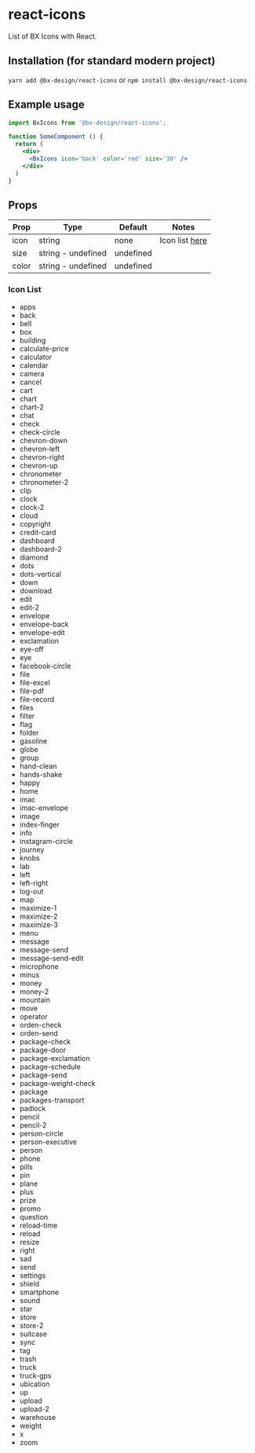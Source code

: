 # react-icons

List of BX Icons with React.

## Installation (for standard modern project)
`yarn add @bx-design/react-icons`
or
`npm install @bx-design/react-icons`

## Example usage

```jsx
import BxIcons from '@bx-design/react-icons';

function SomeComponent () {
  return (
    <div>
      <BxIcons icon='back' color='red' size='30' />
    </div>
  )
}
```

## Props

| Prop | Type |  Default  | Notes |
| ------------ | ------------ | ------------ | ------------ |
| icon | string  | none | Icon list [here](https://github.com/bx-design/react-icons#icon-list "here")  |
| size | string  - undefined  | undefined |   |
| color | string - undefined  | undefined |  |

### Icon List

- apps
- back
- bell
- box
- building
- calculate-price
- calculator
- calendar
- camera
- cancel
- cart
- chart
- chart-2
- chat
- check
- check-circle
- chevron-down
- chevron-left
- chevron-right
- chevron-up
- chronometer
- chronometer-2
- clip
- clock
- clock-2
- cloud
- copyright
- credit-card
- dashboard
- dashboard-2
- diamond
- dots
- dots-vertical
- down
- download
- edit
- edit-2
- envelope
- envelope-back
- envelope-edit
- exclamation
- eye-off
- eye
- facebook-circle
- file
- file-excel
- file-pdf
- file-record
- files
- filter
- flag
- folder
- gasoline
- globe
- group
- hand-clean
- hands-shake
- happy
- home
- imac
- imac-envelope
- image
- index-finger
- info
- instagram-circle
- journey
- knobs
- lab
- left
- left-right
- log-out
- map
- maximize-1
- maximize-2
- maximize-3
- menu
- message
- message-send
- message-send-edit
- microphone
- minus
- money
- money-2
- mountain
- move
- operator
- orden-check
- orden-send
- package-check
- package-door
- package-exclamation
- package-schedule
- package-send
- package-weight-check
- package
- packages-transport
- padlock
- pencil
- pencil-2
- person-circle
- person-executive
- person
- phone
- pills
- pin
- plane
- plus
- prize
- promo
- question
- reload-time
- reload
- resize
- right
- sad
- send
- settings
- shield
- smartphone
- sound
- star
- store
- store-2
- suitcase
- sync
- tag
- trash
- truck
- truck-gps
- ubication
- up
- upload
- upload-2
- warehouse
- weight
- x
- zoom